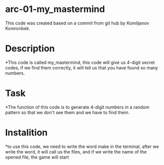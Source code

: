 # arc-01-my_mastermind
This code was created based on a commit from git hub by Komiljanov Komronbek.
# Description
*This code is called my_mastermind, this code will give us 4-digit secret codes, if we find them correctly, it will tell us that you have found so many numbers.
# Task
*The function of this code is to generate 4-digit numbers in a random pattern so that we don't see them and we have to find them.
# Instalition
*to use this code, we need to write the word make in the terminal, after we write the word, it will call us the files, and if we write the name of the opened file, the game will start
